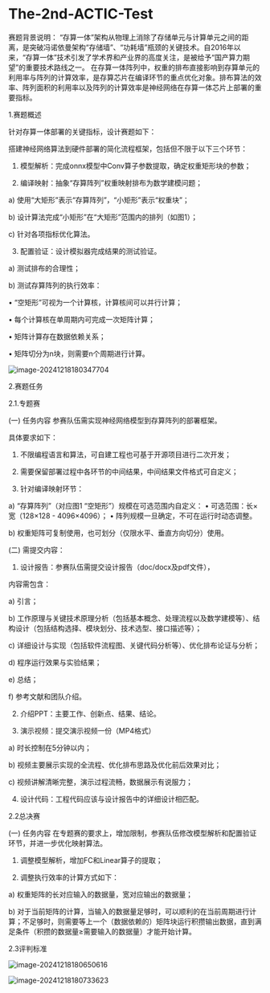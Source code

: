 # The-2nd-ACTIC-Test
赛题背景说明：
“存算一体”架构从物理上消除了存储单元与计算单元之间的距离，是突破冯诺依曼架构“存储墙”、“功耗墙”瓶颈的关键技术。自2016年以来，“存算一体”技术引发了学术界和产业界的高度关注，是被给予“国产算力期望”的重要技术路线之一。
在存算一体阵列中，权重的排布直接影响到存算单元的利用率与阵列的计算效率，是存算芯片在编译环节的重点优化对象。排布算法的效率、阵列面积的利用率以及阵列的计算效率是神经网络在存算一体芯片上部署的重要指标。

1.赛题概述 	

针对存算一体部署的关键指标，设计赛题如下： 	

搭建神经网络算法到硬件部署的简化流程框架，包括但不限于以下三个环节： 	

1) 模型解析：完成onnx模型中Conv算子参数提取，确定权重矩形块的参数； 	

2) 编译映射：抽象“存算阵列”权重映射排布为数学建模问题； 		

a) 使用“大矩形”表示“存算阵列”，“小矩形”表示“权重块”； 		

b) 设计算法完成“小矩形”在“大矩形”范围内的排列（如图1）； 		

c) 针对各项指标优化算法。 	

3) 配置验证：设计模拟器完成结果的测试验证。 		

a) 测试排布的合理性； 		

b) 测试存算阵列的执行效率：

 •  “空矩形”可视为一个计算核，计算核间可以并行计算；

 • 每个计算核在单周期内可完成一次矩阵计算；

 • 矩阵计算存在数据依赖关系； 

• 矩阵切分为n块，则需要n个周期进行计算。

![image-20241218180347704](C:\Users\18475\AppData\Roaming\Typora\typora-user-images\image-20241218180347704.png)

2.赛题任务 	

2.1.专题赛 

(一) 任务内容 	参赛队伍需实现神经网络模型到存算阵列的部署框架。

具体要求如下： 	

1) 不限编程语言和算法，可自建工程也可基于开源项目进行二次开发； 	

2) 需要保留部署过程中各环节的中间结果，中间结果文件格式可自定义； 	

3) 针对编译映射环节： 		

a) “存算阵列”（对应图1 “空矩形”）规模在可选范围内自定义： • 可选范围：长×宽（128×128 - 4096×4096）； • 阵列规模一旦确定，不可在运行时动态调整。  		

b) 权重矩阵可复制使用，也可划分（仅限水平、垂直方向切分）使用。

 (二) 需提交内容： 	

1) 设计报告：参赛队伍需提交设计报告（doc/docx及pdf文件），

内容需包含： 		

a) 引言； 		

b) 工作原理与关键技术原理分析（包括基本概念、处理流程以及数学建模等）、结构设计（包括结构选择、模块划分、技术选型、接口描述等）； 		

c) 详细设计与实现（包括软件流程图、关键代码分析等）、优化排布论证与分析； 		

d) 程序运行效果与实验结果； 		

e) 总结； 		

f) 参考文献和团队介绍。 	

2) 介绍PPT：主要工作、创新点、结果、结论。 	

3) 演示视频：提交演示视频一份（MP4格式） 		

a) 时长控制在5分钟以内； 		

b) 视频主要展示实现的全流程、优化排布思路及优化前后效果对比； 		

c) 视频讲解清晰完整，演示过程流畅，数据展示有说服力； 	

4) 设计代码：工程代码应该与设计报告中的详细设计相匹配。 	

2.2总决赛 

(一) 任务内容 	在专题赛的要求上，增加限制，参赛队伍修改模型解析和配置验证环节，并进一步优化映射算法。 	

1) 调整模型解析，增加FC和Linear算子的提取； 	

2) 调整执行效率的计算方式如下：  		

a) 权重矩阵的长对应输入的数据量，宽对应输出的数据量； 		

b) 对于当前矩阵的计算，当输入的数据量足够时，可以顺利的在当前周期进行计算；不足够时，则需要等上一个（数据依赖的）矩阵块运行积攒输出数据，直到满足条件（积攒的数据量≥需要输入的数据量）才能开始计算。



2.3评判标准 

![image-20241218180650616](C:\Users\18475\AppData\Roaming\Typora\typora-user-images\image-20241218180650616.png)

![image-20241218180733623](C:\Users\18475\AppData\Roaming\Typora\typora-user-images\image-20241218180733623.png)
